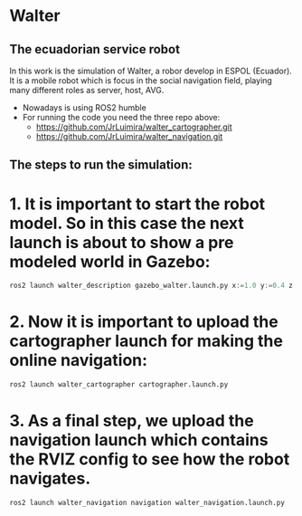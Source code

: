 # Walter
## The ecuadorian service robot
In this work is the simulation of Walter, a robor develop in ESPOL (Ecuador). It is a mobile robot which is focus in the social navigation field, playing many different roles as server, host, AVG. 

+ Nowadays is using ROS2 humble
+ For running the code you need the three repo above:
  - https://github.com/JrLuimira/walter_cartographer.git
  - https://github.com/JrLuimira/walter_navigation.git
    
## The steps to run the simulation:
# 1. It is important to start the robot model. So in this case the next launch is about to show a pre modeled world in Gazebo:
```python 
ros2 launch walter_description gazebo_walter.launch.py x:=1.0 y:=0.4 z:=0.2
```

# 2. Now it is important to upload the cartographer launch for making the online navigation:
```python 
ros2 launch walter_cartographer cartographer.launch.py
```

# 3. As a final step, we upload the navigation launch which contains the RVIZ config to see how the robot navigates.
```python 
ros2 launch walter_navigation navigation walter_navigation.launch.py
```

